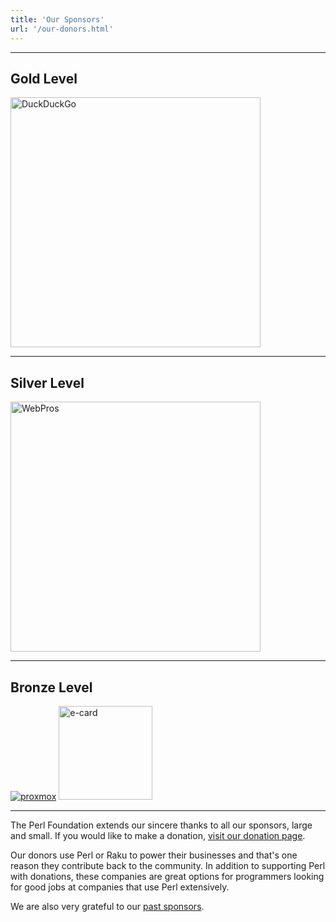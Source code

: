 ```yaml
---
title: 'Our Sponsors'
url: '/our-donors.html'
---
```


---
## Gold Level

[<img src="images/duck-duck-go.svg" alt="DuckDuckGo" title="DuckDuckGo" width="400">](https://duckduckgo.com/)

---

## Silver Level

[<img src="images/webpros.svg" alt="WebPros" title="WebPros" width="400">](https://www.webpros.com/)

---

## Bronze Level

[<img src="images/proxmox-full-lockup-color.svg" alt="proxmox" title="proxmox">](https://www.proxmox.com/en/)
[<img src="images/ecard-logo.svg" alt="e-card" title="e-card" width="150">](https://www.e-card.bg/)

---

The Perl Foundation extends our sincere thanks to all our sponsors, large and
small. If you would like to make a donation, [visit our donation
page](donate.html).

Our donors use Perl or Raku to power their businesses and that's one reason
they contribute back to the community. In addition to supporting Perl with
donations, these companies are great options for programmers looking for good
jobs at companies that use Perl extensively.

We are also very grateful to our [past sponsors](past-sponsors.html).
